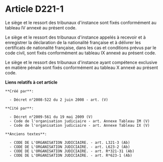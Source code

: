 # Article D221-1

Le siège et le ressort des tribunaux d'instance sont fixés conformément au tableau IV annexé au présent code.

Le siège et le ressort des tribunaux d'instance appelés à recevoir et à enregistrer la déclaration de la nationalité
française et à délivrer les certificats de nationalité française, dans les cas et conditions prévus par le code civil, sont
fixés conformément au tableau IX annexé au présent code.

Le siège et le ressort des tribunaux d'instance ayant compétence exclusive en matière pénale sont fixés conformément au
tableau X annexé au présent code.

**Liens relatifs à cet article**

	**Créé par**:

	  - Décret n°2008-522 du 2 juin 2008 - art. (V)

	**Cité par**:

	  - Décret n°2009-561 du 19 mai 2009 (V)
	  - Code de l'organisation judiciaire - art. Annexe Tableau IM (V)
	  - Code de l'organisation judiciaire - art. Annexe Tableau IX (V)

	**Anciens textes**:

	  - CODE DE L'ORGANISATION JUDICIAIRE. - art. L321-3 (Ab)
	  - CODE DE L'ORGANISATION JUDICIAIRE. - art. L623-2 (Ab)
	  - CODE DE L'ORGANISATION JUDICIAIRE. - art. R*321-31 (Ab)
	  - CODE DE L'ORGANISATION JUDICIAIRE. - art. R*623-1 (Ab)
